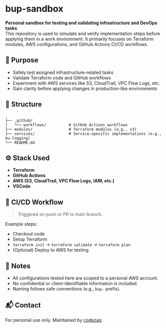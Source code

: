 # bup-sandbox

**Personal sandbox for testing and validating infrastructure and DevOps tasks**  
This repository is used to simulate and verify implementation steps before applying them in a work environment. It primarily focuses on Terraform modules, AWS configurations, and GitHub Actions CI/CD workflows.


## 📌 Purpose

- Safely test assigned infrastructure-related tasks
- Validate Terraform code and GitHub workflows
- Experiment with AWS services like S3, CloudTrail, VPC Flow Logs, etc.
- Gain clarity before applying changes in production-like environments


## 🧱 Structure
```
.
├── .github/
│   └── workflows/          # GitHub Actions workflows
├── modules/                # Terraform modules (e.g., s3)
├── services/               # Service-specific implementations (e.g., bu-logging)
└── README.md
```

## ⚙️ Stack Used

- **Terraform**
- **GitHub Actions**
- **AWS (S3, CloudTrail, VPC Flow Logs, IAM, etc.)**
- **VSCode**


## 🚀 CI/CD Workflow

> Triggered on push or PR to main branch.

Example steps:
- Checkout code
- Setup Terraform
- `terraform init` → `terraform validate` → `terraform plan`
- (Optional) Deploy to AWS for testing


## 🔐 Notes

- All configurations tested here are scoped to a personal AWS account.
- No confidential or client-identifiable information is included.
- Naming follows safe conventions (e.g., `bup-` prefix).


## 📬 Contact

For personal use only. Maintained by [codezag](https://github.com/codezag).

